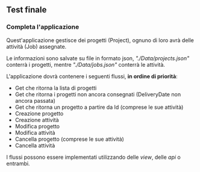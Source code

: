 
##	Test finale

### Completa l'applicazione
Quest'applicazione gestisce dei progetti (Project), ognuno di loro avrà delle attività (Job) assegnate.

Le informazioni sono salvate su file in formato json, _"./Data/projects.json"_ conterrà i progetti, mentre _"./Data/jobs.json"_ conterrà le attività.

L'applicazione dovrà contenere i seguenti flussi, **in ordine di priorità**:
- Get che ritorna la lista di progetti
- Get che ritorna i progetti non ancora consegnati (DeliveryDate non ancora passata)
- Get che ritorna un progetto a partire da Id (comprese le sue attività)
- Creazione progetto
- Creazione attività
- Modifica progetto
- Modifica attività
- Cancella progetto (comprese le sue attività)
- Cancella attività

I flussi possono essere implementati utilizzando delle _view_, delle _api_ o entrambi.

